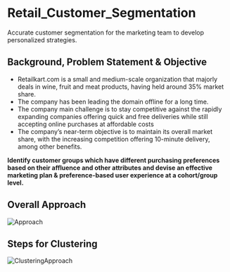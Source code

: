 # Retail_Customer_Segmentation
Accurate customer segmentation for the marketing team to develop personalized strategies. 
## Background, Problem Statement & Objective
- Retailkart.com is a small and medium-scale organization that majorly deals in wine, fruit and meat products, having held around 35% market share. 
- The company has been leading the domain offline for a long time.
- The company main challenge is to stay competitive against the rapidly expanding companies offering quick and free deliveries while still accepting online purchases at affordable costs
- The company’s near-term objective is to maintain its overall market share, with the increasing competition offering 10-minute delivery, among other benefits.<br>

**Identify customer groups which have different purchasing preferences based on their affluence and other attributes and devise an effective marketing plan & preference-based user experience at a cohort/group level.**

## Overall Approach
![Approach](https://github.com/anandumrani/Retail_Customer_Segmentation/assets/105964876/27bbf8ed-202e-4a91-b1c5-24392ebfca9c)

## Steps for Clustering
![ClusteringApproach](https://github.com/anandumrani/Retail_Customer_Segmentation/assets/105964876/f9befefa-286e-4360-acd9-4b5b0eac8152)
